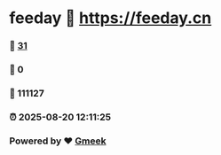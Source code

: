 # feeday :link: https://feeday.cn 
### :page_facing_up: [31](https://feeday.cn/tag.html) 
### :speech_balloon: 0 
### :hibiscus: 111127 
### :alarm_clock: 2025-08-20 12:11:25 
### Powered by :heart: [Gmeek](https://github.com/Meekdai/Gmeek)
